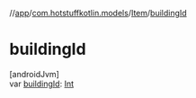 //[app](../../../index.md)/[com.hotstuffkotlin.models](../index.md)/[Item](index.md)/[buildingId](building-id.md)

# buildingId

[androidJvm]\
var [buildingId](building-id.md): [Int](https://kotlinlang.org/api/latest/jvm/stdlib/kotlin/-int/index.html)
